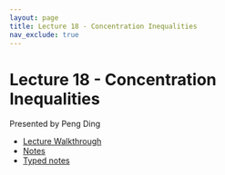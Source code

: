 ```yaml
---
layout: page
title: Lecture 18 - Concentration Inequalities
nav_exclude: true
---
```


# Lecture 18 - Concentration Inequalities

Presented by Peng Ding

- [Lecture Walkthrough](https://drive.google.com/file/d/1JIET47hDSRMVWAvKfguHsQO5uykXbM3v/view?usp=sharing)
- [Notes](https://drive.google.com/file/d/1lxmK4DS0I_wmcCNOYObRu39yjlvMV888/view?usp=sharing)
- [Typed notes](https://data102.datahub.berkeley.edu/hub/user-redirect/git-pull?repo=https%3A%2F%2Fgithub.com%2Fds-102%2Fsp25-materials&urlpath=lab%2Ftree%2Fsp25-materials%2Flecture%2Flecture18%2Fconcentration.ipynb&branch=main)
